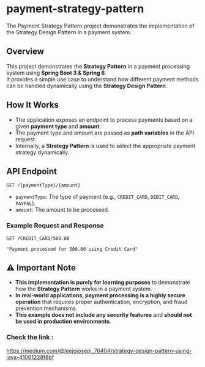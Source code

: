 # payment-strategy-pattern
The Payment Strategy Pattern project demonstrates the implementation of the Strategy Design Pattern in a payment system.

## Overview
This project demonstrates the **Strategy Pattern** in a payment processing system using **Spring Boot 3 & Spring 6**.  
It provides a simple use case to understand how different payment methods can be handled dynamically using the **Strategy Design Pattern**.

## How It Works
- The application exposes an endpoint to process payments based on a given **payment type** and **amount**.
- The payment type and amount are passed as **path variables** in the API request.
- Internally, a **Strategy Pattern** is used to select the appropriate payment strategy dynamically.

## API Endpoint

```
GET /{paymentType}/{amount}
```

- `paymentType`: The type of payment (e.g., `CREDIT_CARD`, `DEBIT_CARD`, `PAYPAL`).
- `amount`: The amount to be processed.

### Example Request and Response
```
GET /CREDIT_CARD/500.00
```

```
"Payment processed for 500.00 using Credit Card"
```

## ⚠️ Important Note

- **This implementation is purely for learning purposes** to demonstrate how the **Strategy Pattern** works in a payment system.
- **In real-world applications, payment processing is a highly secure operation** that requires proper authentication, encryption, and fraud prevention mechanisms.
- **This example does not include any security features** and **should not be used in production environments**.  



### Check the link :
https://medium.com/@leejojosepj_76404/strategy-design-pattern-using-java-41061228f8bf



